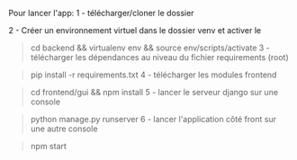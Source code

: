 Pour lancer l'app:
1 - télécharger/cloner le dossier

2 - Créer un environnement virtuel dans le dossier venv et activer le

  > cd backend && virtualenv env && source env/scripts/activate
3 - télécharger les dépendances au niveau du fichier requirements (root)

  > pip install -r requirements.txt
4 - télécharger les modules frontend

  > cd frontend/gui && npm install
5 - lancer le serveur django sur une console

  > python manage.py runserver
6 - lancer l'application côté front sur une autre console

  > npm start
  
